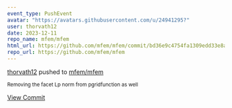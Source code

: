 ```yaml
---
event_type: PushEvent
avatar: "https://avatars.githubusercontent.com/u/24941295?"
user: thorvath12
date: 2023-12-11
repo_name: mfem/mfem
html_url: https://github.com/mfem/mfem/commit/bd36e9c4754fa1309edd33e8a5a9c2b9f6023064
repo_url: https://github.com/mfem/mfem
---
```


<a href='https://github.com/thorvath12' target='_blank'>thorvath12</a> pushed to <a href='https://github.com/mfem/mfem' target='_blank'>mfem/mfem</a>

<small>Removing the facet Lp norm from pgridfunction as well</small>

<a href='https://github.com/mfem/mfem/commit/bd36e9c4754fa1309edd33e8a5a9c2b9f6023064' target='_blank'>View Commit</a>